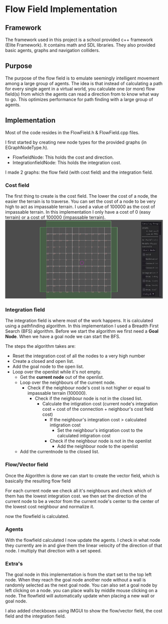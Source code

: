# Flow Field Implementation

## Framework
The framework used in this project is a school provided c++ framework (Elite Framework).
It contains math and SDL libraries. They also provided basic agents, graphs and navigation colliders.

## Purpose
The purpose of the flow field is to emulate seemingly intelligent movement among a large group of agents.
The idea is that instead of calculating a path for every single agent in a virtual world, you calculate one (or more) flow field(s)
from which the agents can read a direction from to know what way to go.
This optimizes performance for path finding with a large group of agents.

## Implementation
Most of the code resides in the FlowField.h & FlowField.cpp files.

I first started by creating new node types for the provided graphs (in EGraphNodeType.h).
  * FlowfieldNode: This holds the cost and direction.
  * IntegrationfieldNode: This holds the integration cost.

I made 2 graphs: the flow field (with cost field) and the integration field.

### Cost field
The first thing to create is the cost field. The lower the cost of a node, the easier the terrain is to traverse.
You can set the cost of a node to be very high to act as impassable terrain. I used a value of 100000 as the cost of impassable terrain.
In this implementation I only have a cost of 0 (easy terrain) or a cost of 100000 (impassable terrain).
![Cost Field](/Images/CostField.jpg)

### Integration field
The integration field is where most of the work happens. It is calculated using a pathfinding algorithm.
In this implementation I used a Breadth First Search (BFS) algorithm. 
Before we start the algorithm we first need a **Goal Node**. When we have a goal node we can start the BFS.

The steps the algorithm takes are:
  * Reset the integration cost of all the nodes to a very high number
  * Create a closed and open list.
  * Add the goal node to the open list.
  * Loop over the openlist while it's not empty.
     * Get the **current node** out of the openlist.
     * Loop over the neighbours of the current node.
        * Check if the neighbour node's cost is not higher or equal to impassable terrain (100000).
            * Check if the neighbour node is not in the closed list.
                * Calculate the intigration cost (current node's integration cost + cost of the connection + neighbour's cost field cost)
                     * If the neighbour's integration cost > calculated intigration cost
                        * Set the neighbour's intigration cost to the calculated intigration cost
                     * Check if the neighbour node is not in the openlist
                        * Add the neighbour node to the openlist
     * Add the currentnode to the closed list.

### Flow/Vector field
Once the Algorithm is done we can start to create the vector field, which is basically the resulting flow field

For each current node we check all it's neighbours and check which of them has the lowest integration cost.
we then set the direction of the current node to be a vector from the current node's center to the center of the lowest cost neighbour and normalize it.

now the flowfield is calculated.

### Agents
With the flowfield calculated I now update the agents. I check in what node they currently are in and give them the linear velocity of the direction of that node.
I multiply that direction with a set speed.

### Extra's
The goal node in this implementation is from the start set to the top left node. 
When they reach the goal node another node without a wall is randomly selected as the next goal node.
You can also set a goal node by left clicking on a node. you can place walls by middle mouse clicking on a node. 
The flowfield will automatically update when placing a new wall or goal node.

I also added checkboxes using IMGUI to show the flow/vector field, the cost field and the integration field.


